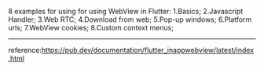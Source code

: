 8 examples for using for using WebView in Flutter:
1.Basics;
2.Javascript Handler;
3.Web RTC;
4.Download from web;
5.Pop-up windows;
6.Platform  urls;
7.WebView cookies;
8.Custom context menus;
*****************************************************************************
reference:https://pub.dev/documentation/flutter_inappwebview/latest/index.html
